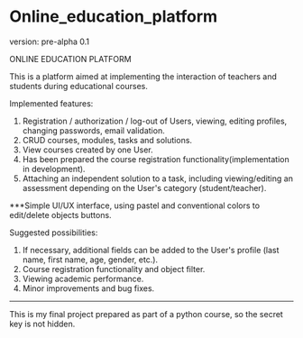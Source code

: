 # Online_education_platform

version: pre-alpha 0.1

ONLINE EDUCATION PLATFORM

This is a platform aimed at implementing the interaction of teachers and students during educational courses.

Implemented features:
1. Registration / authorization / log-out of Users, viewing, editing profiles, changing passwords, email validation.
2. CRUD courses, modules, tasks and solutions.
3. View courses created by one User.
4. Has been prepared the course registration functionality(implementation in development).
5. Attaching an independent solution to a task, including viewing/editing an assessment depending on the User's category (student/teacher).

***Simple UI/UX interface, using pastel and conventional colors to edit/delete objects buttons.

Suggested possibilities:
1. If necessary, additional fields can be added to the User's profile (last name, first name, age, gender, etc.).
2. Course registration functionality and object filter.
3. Viewing academic performance.
4. Minor improvements and bug fixes.

***
This is my final project prepared as part of a python course, so the secret key is not hidden.

